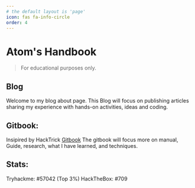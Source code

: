 ```yaml
---
# the default layout is 'page'
icon: fas fa-info-circle
order: 4
---
```


# Atom's Handbook 
> For educational purposes only.

## Blog
Welcome to my blog about page.
This Blog will focus on publishing articles sharing my experience with hands-on activities, ideas and coding.

## Gitbook:
Insipired by HackTrick [Gitbook](https://atomic-5.gitbook.io/atoms-handbook)
The gitbook will focus more on manual, Guide, research, what I have learned, and techniques. 

## Stats:
Tryhackme: #57042 (Top 3%)
HackTheBox: #709

